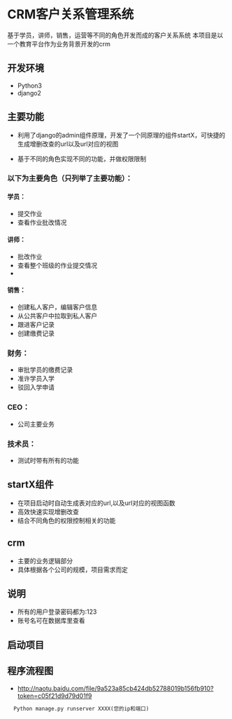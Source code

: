 # CRM客户关系管理系统

基于学员，讲师，销售，运营等不同的角色开发而成的客户关系系统
本项目是以一个教育平台作为业务背景开发的crm


## 开发环境

* Python3
* django2


## 主要功能

* 利用了django的admin组件原理，开发了一个同原理的组件startX，可快捷的生成增删改查的url以及url对应的视图

* 基于不同的角色实现不同的功能，并做权限限制

###  以下为主要角色（只列举了主要功能）：
 ####  学员：
   * 提交作业
   * 查看作业批改情况

#### 讲师：
  * 批改作业
  * 查看整个班级的作业提交情况
  * 

#### 销售：

* 创建私人客户，编辑客户信息
* 从公共客户中拉取到私人客户
* 跟进客户记录
* 创建缴费记录

### 财务：

* 审批学员的缴费记录
* 准许学员入学
* 驳回入学申请

### CEO：

* 公司主要业务
 
### 技术员：

* 测试时带有所有的功能

## startX组件

* 在项目启动时自动生成表对应的url,以及url对应的视图函数
* 高效快速实现增删改查
* 结合不同角色的权限控制相关的功能

## crm

* 主要的业务逻辑部分
* 具体根据各个公司的规模，项目需求而定

## 说明

* 所有的用户登录密码都为:123
* 账号名可在数据库里查看

## 启动项目

## 程序流程图

* http://naotu.baidu.com/file/9a523a85cb424db52788019b156fb910?token=c05f21d9d79d01f9

```python
  Python manage.py runserver XXXX(您的ip和端口)
```



